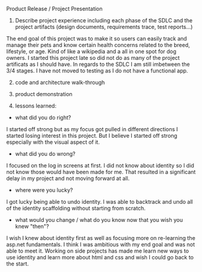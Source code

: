 Product Release / Project Presentation

1. Describe project experience including each phase of the SDLC and the project artifacts (design documents, requirements trace, test reports...)

The end goal of this project was to make it so users can easily track and manage their pets and know certain health concerns related to the breed, lifestyle, or age. Kind of like a wikipedia and a all in one spot for dog owners. I started this project late so did not do as many of the project artificats as I should have. In regards to the SDLC I am still imbetween the 3/4 stages. I have not moved to testing as I do not have a functional app.


2. code and architecture walk-through
3. product demonstration

4. lessons learned:
- what did you do right?

I started off strong but as my focus got pulled in different directions I started losing interest in this project. But I believe I started off strong especially with the visual aspect of it.

- what did you do wrong?

I focused on the log in screens at first. I did not know about identity so I did not know those would have been made for me. That resulted in a significant delay in my project and not moving forward at all.

- where were you lucky?

I got lucky being able to undo identity. I was able to backtrack and undo all of the identity scaffolding without starting from scratch.

- what would you change / what do you know now that you wish you knew "then"?

I wish I knew about identity first as well as focusing more on re-learning the asp.net fundamentals. I think I was ambitious with my end goal and was not able to meet it. Working on side projects has made me learn new ways to use identity and learn more about html and css and wish I could go back to the start.
